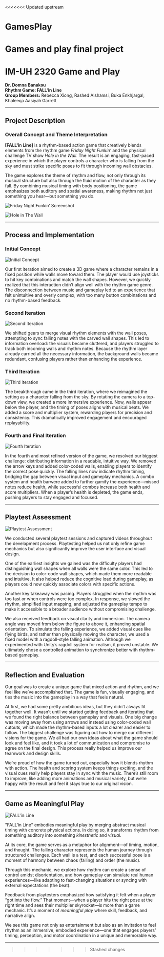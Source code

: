 <<<<<<< Updated upstream
# GamesPlay
Games and  play final project
=======
# IM-UH 2320 Game and Play  
**Dr. Domna Banakou**  
**Rhythm Game: FALL'in Line**  
**Group Members:** Rebecca Xiong, Rashed Alshamsi, Buka Enkhjargal, Khaleeqa Aasiyah Garrett  
 

---

## Project Description

### Overall Concept and Theme Interpretation

**[FALL'in Line]** is a rhythm-based action game that creatively blends elements from the rhythm game *Friday Night Funkin’* and the physical challenge TV show *Hole in the Wall*. The result is an engaging, fast-paced experience in which the player controls a character who is falling from the sky and must strike specific poses to fit through incoming wall obstacles.

The game explores the theme of rhythm and flow, not only through its musical structure but also through the fluid motion of the character as they fall. By combining musical timing with body positioning, the game emphasizes both auditory and spatial awareness, making rhythm not just something you hear—but something you do.

![Friday Night Funkin’ Screenshot](assets/friday.png)  


![Hole in The Wall](assets/hole.png)  


---

## Process and Implementation

### Initial Concept

![Initial Concept](assets/initial.png)  

Our first iteration aimed to create a 3D game where a character remains in a fixed position while walls move toward them. The player would use joysticks to hit key combinations and match the wall shapes. However, we quickly realized that this interaction didn’t align well with the rhythm game genre. The disconnection between music and gameplay led to an experience that felt unintuitive and overly complex, with too many button combinations and no rhythm-based feedback.

### Second Iteration

![Second Iteration](assets/second.png)  

We shifted gears to merge visual rhythm elements with the wall poses, attempting to sync falling notes with the carved wall shapes. This led to information overload: the visuals became cluttered, and players struggled to track both incoming walls and rhythm notes. Because the rhythm layer already carried all the necessary information, the background walls became redundant, confusing players rather than enhancing the experience.

### Third Iteration

![Third Iteration](assets/third.png)  

The breakthrough came in the third iteration, where we reimagined the setting as a character falling from the sky. By rotating the camera to a top-down view, we created a more immersive experience. Now, walls appear below the player, and the timing of poses aligns with musical beats. We added a score and multiplier system, rewarding players for precision and consistency. This dramatically improved engagement and encouraged replayability.

### Fourth and Final Iteration

![Fourth Iteration](assets/fourth.png)  

In the fourth and most refined version of the game, we resolved our biggest challenge: distributing information in a readable, intuitive way. We removed the arrow keys and added color-coded walls, enabling players to identify the correct pose quickly. The falling lines now indicate rhythm timing, bridging the gap between visual input and gameplay mechanics. A combo system and health barwere added to further gamify the experience—missed notes reduce health, while successful combos increase both health and score multipliers. When a player’s health is depleted, the game ends, pushing players to stay engaged and focused.

---

## Playtest Assessment

![Playtest Assessment](assets/playtest.png)  

We conducted several playtest sessions and captured videos throughout the development process. Playtesting helped us not only refine game mechanics but also significantly improve the user interface and visual design.

One of the earliest insights we gained was the difficulty players had distinguishing wall shapes when all walls were the same color. This led to the decision to color-code wall shapes, which made them more readable and intuitive. It also helped reduce the cognitive load during gameplay, as players could now quickly associate colors with specific actions.

Another key takeaway was pacing. Players struggled when the rhythm was too fast or when controls were too complex. In response, we slowed the rhythm, simplified input mapping, and adjusted the gameplay tempo to make it accessible to a broader audience without compromising challenge.

We also received feedback on visual clarity and immersion. The camera angle was moved from below the figure to above it, enhancing spatial orientation. To simulate the falling experience, we added visual cues like flying birds, and rather than physically moving the character, we used a fixed model with a ragdoll-style falling animation. Although we experimented with Unity’s ragdoll system for realism, it proved unstable. We ultimately chose a controlled animation to synchronize better with rhythm-based gameplay.

---

## Reflection and Evaluation
Our goal was to create a unique game that mixed action and rhythm, and we feel like we’ve accomplished that. The game is fun, visually engaging, and ties the music into the gameplay in a way that feels natural.

At first, we had some pretty ambitious ideas, but they didn’t always fit together well. It wasn’t until we started getting feedback and iterating that we found the right balance between gameplay and visuals. One big change was moving away from using arrows and instead using color-coded wall cutouts, which made the rhythm-based inputs a lot clearer and easier to follow.
The biggest challenge was figuring out how to merge our different visions for the game. We all had our own ideas about what the game should look and feel like, and it took a lot of communication and compromise to agree on the final design. This process really helped us improve our teamwork and design skills.

We’re proud of how the game turned out, especially how it blends rhythm with action. The health and scoring system keeps things exciting, and the visual cues really help players stay in sync with the music. There’s still room to improve, like adding more animations and musical variety, but we’re happy with the result and feel it stays true to our original vision.

---

## Game as Meaningful Play

![FALL'in Line](assets/opening.png)  

"FALL'in Line" embodies meaningful play by merging abstract musical timing with concrete physical actions. In doing so, it transforms rhythm from something auditory into something *kinesthetic* and *visual*.

At its core, the game serves as a metaphor for alignment—of timing, motion, and thought. The falling character represents the human journey through structured challenges. Each wall is a test, and each successful pose is a moment of harmony between chaos (falling) and order (the music).

Through this mechanic, we explore how rhythm can create a sense of control amidst disorientation, and how gameplay can simulate real human experiences—like adapting to fast-changing situations or syncing with external expectations (the beat).

Feedback from playtesters emphasized how satisfying it felt when a player “got into the flow.” That moment—when a player hits the right pose at the right time and sees their multiplier skyrocket—is more than a game mechanic. It’s a moment of *meaningful play* where skill, feedback, and narrative align.

We see this game not only as entertainment but also as an invitation to feel rhythm as an immersive, embodied experience—one that engages players’ timing, perception, and motor coordination in a unique and memorable way.

---
>>>>>>> Stashed changes
